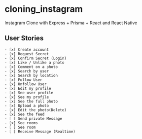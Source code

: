# cloning_instagram    

Instagram Clone with Express + Prisma + React and React Native  

## User Stories

    - [x] Create account
    - [x] Request Secret
    - [x] Confirm Secret (Login)
    - [x] Like / Unlike a photo
    - [x] Comment on a photo
    - [x] Search by user
    - [x] Search by location
    - [x] Follow User
    - [x] Unfollow User
    - [x] Edit my profile
    - [x] See user profile
    - [x] See my profile
    - [x] See the full photo
    - [x] Upload a photo
    - [x] Edit the photo(Delete)
    - [x] See the feed
    - [ ] Send private Message
    - [x] See rooms
    - [ ] See room
    - [ ] Receive Message (Realtime)


